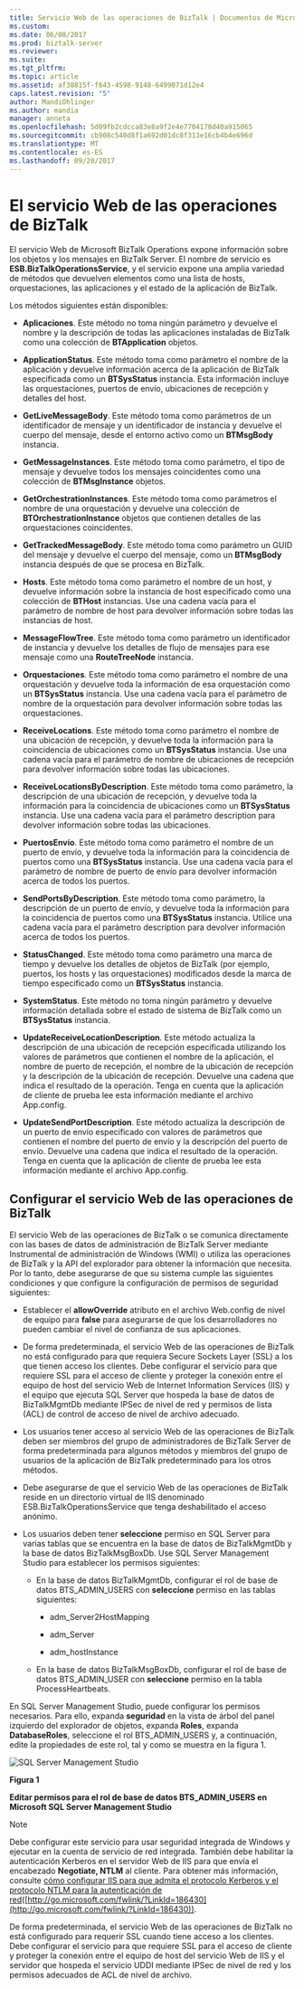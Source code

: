 ```yaml
---
title: Servicio Web de las operaciones de BizTalk | Documentos de Microsoft
ms.custom: 
ms.date: 06/08/2017
ms.prod: biztalk-server
ms.reviewer: 
ms.suite: 
ms.tgt_pltfrm: 
ms.topic: article
ms.assetid: af38815f-f643-4598-9148-6499071d12e4
caps.latest.revision: "5"
author: MandiOhlinger
ms.author: mandia
manager: anneta
ms.openlocfilehash: 5d09fb2cdcca83e8a9f2e4e7704178d40a915065
ms.sourcegitcommit: cb908c540d8f1a692d01dc8f313e16cb4b4e696d
ms.translationtype: MT
ms.contentlocale: es-ES
ms.lasthandoff: 09/20/2017
---
```

# <a name="the-biztalk-operations-web-service"></a>El servicio Web de las operaciones de BizTalk
El servicio Web de Microsoft BizTalk Operations expone información sobre los objetos y los mensajes en BizTalk Server. El nombre de servicio es **ESB.BizTalkOperationsService**, y el servicio expone una amplia variedad de métodos que devuelven elementos como una lista de hosts, orquestaciones, las aplicaciones y el estado de la aplicación de BizTalk.  
  
 Los métodos siguientes están disponibles:  
  
-   **Aplicaciones**. Este método no toma ningún parámetro y devuelve el nombre y la descripción de todas las aplicaciones instaladas de BizTalk como una colección de **BTApplication** objetos.  
  
-   **ApplicationStatus**. Este método toma como parámetro el nombre de la aplicación y devuelve información acerca de la aplicación de BizTalk especificada como un **BTSysStatus** instancia. Esta información incluye las orquestaciones, puertos de envío, ubicaciones de recepción y detalles del host.  
  
-   **GetLiveMessageBody**. Este método toma como parámetros de un identificador de mensaje y un identificador de instancia y devuelve el cuerpo del mensaje, desde el entorno activo como un **BTMsgBody** instancia.  
  
-   **GetMessageInstances**. Este método toma como parámetro, el tipo de mensaje y devuelve todos los mensajes coincidentes como una colección de **BTMsgInstance** objetos.  
  
-   **GetOrchestrationInstances**. Este método toma como parámetros el nombre de una orquestación y devuelve una colección de **BTOrchestrationInstance** objetos que contienen detalles de las orquestaciones coincidentes.  
  
-   **GetTrackedMessageBody**. Este método toma como parámetro un GUID del mensaje y devuelve el cuerpo del mensaje, como un **BTMsgBody** instancia después de que se procesa en BizTalk.  
  
-   **Hosts**. Este método toma como parámetro el nombre de un host, y devuelve información sobre la instancia de host especificado como una colección de **BTHost** instancias. Use una cadena vacía para el parámetro de nombre de host para devolver información sobre todas las instancias de host.  
  
-   **MessageFlowTree**. Este método toma como parámetro un identificador de instancia y devuelve los detalles de flujo de mensajes para ese mensaje como una **RouteTreeNode** instancia.  
  
-   **Orquestaciones**. Este método toma como parámetro el nombre de una orquestación y devuelve toda la información de esa orquestación como un **BTSysStatus** instancia. Use una cadena vacía para el parámetro de nombre de la orquestación para devolver información sobre todas las orquestaciones.  
  
-   **ReceiveLocations**. Este método toma como parámetro el nombre de una ubicación de recepción, y devuelve toda la información para la coincidencia de ubicaciones como un **BTSysStatus** instancia. Use una cadena vacía para el parámetro de nombre de ubicaciones de recepción para devolver información sobre todas las ubicaciones.  
  
-   **ReceiveLocationsByDescription**. Este método toma como parámetro, la descripción de una ubicación de recepción, y devuelve toda la información para la coincidencia de ubicaciones como un **BTSysStatus** instancia. Use una cadena vacía para el parámetro description para devolver información sobre todas las ubicaciones.  
  
-   **PuertosEnvío**. Este método toma como parámetro el nombre de un puerto de envío, y devuelve toda la información para la coincidencia de puertos como una **BTSysStatus** instancia. Use una cadena vacía para el parámetro de nombre de puerto de envío para devolver información acerca de todos los puertos.  
  
-   **SendPortsByDescription**. Este método toma como parámetro, la descripción de un puerto de envío, y devuelve toda la información para la coincidencia de puertos como una **BTSysStatus** instancia. Utilice una cadena vacía para el parámetro description para devolver información acerca de todos los puertos.  
  
-   **StatusChanged**. Este método toma como parámetro una marca de tiempo y devuelve los detalles de objetos de BizTalk (por ejemplo, puertos, los hosts y las orquestaciones) modificados desde la marca de tiempo especificado como un **BTSysStatus** instancia.  
  
-   **SystemStatus**. Este método no toma ningún parámetro y devuelve información detallada sobre el estado de sistema de BizTalk como un **BTSysStatus** instancia.  
  
-   **UpdateReceiveLocationDescription**. Este método actualiza la descripción de una ubicación de recepción especificada utilizando los valores de parámetros que contienen el nombre de la aplicación, el nombre de puerto de recepción, el nombre de la ubicación de recepción y la descripción de la ubicación de recepción. Devuelve una cadena que indica el resultado de la operación. Tenga en cuenta que la aplicación de cliente de prueba lee esta información mediante el archivo App.config.  
  
-   **UpdateSendPortDescription**. Este método actualiza la descripción de un puerto de envío especificado con valores de parámetros que contienen el nombre del puerto de envío y la descripción del puerto de envío. Devuelve una cadena que indica el resultado de la operación. Tenga en cuenta que la aplicación de cliente de prueba lee esta información mediante el archivo App.config.  
  
## <a name="configuring-the-biztalk-operations-web-service"></a>Configurar el servicio Web de las operaciones de BizTalk  
 El servicio Web de las operaciones de BizTalk o se comunica directamente con las bases de datos de administración de BizTalk Server mediante Instrumental de administración de Windows (WMI) o utiliza las operaciones de BizTalk y la API del explorador para obtener la información que necesita. Por lo tanto, debe asegurarse de que su sistema cumple las siguientes condiciones y que configure la configuración de permisos de seguridad siguientes:  
  
-   Establecer el **allowOverride** atributo en el archivo Web.config de nivel de equipo para **false** para asegurarse de que los desarrolladores no pueden cambiar el nivel de confianza de sus aplicaciones.  
  
-   De forma predeterminada, el servicio Web de las operaciones de BizTalk no está configurado para que requiera Secure Sockets Layer (SSL) a los que tienen acceso los clientes. Debe configurar el servicio para que requiere SSL para el acceso de cliente y proteger la conexión entre el equipo de host del servicio Web de Internet Information Services (IIS) y el equipo que ejecuta SQL Server que hospeda la base de datos de BizTalkMgmtDb mediante IPSec de nivel de red y permisos de lista (ACL) de control de acceso de nivel de archivo adecuado.  
  
-   Los usuarios tener acceso al servicio Web de las operaciones de BizTalk deben ser miembros del grupo de administradores de BizTalk Server de forma predeterminada para algunos métodos y miembros del grupo de usuarios de la aplicación de BizTalk predeterminado para los otros métodos.  
  
-   Debe asegurarse de que el servicio Web de las operaciones de BizTalk reside en un directorio virtual de IIS denominado ESB.BizTalkOperationsService que tenga deshabilitado el acceso anónimo.  
  
-   Los usuarios deben tener **seleccione** permiso en SQL Server para varias tablas que se encuentra en la base de datos de BizTalkMgmtDb y la base de datos BizTalkMsgBoxDb. Use SQL Server Management Studio para establecer los permisos siguientes:  
  
    -   En la base de datos BizTalkMgmtDb, configurar el rol de base de datos BTS_ADMIN_USERS con **seleccione** permiso en las tablas siguientes:  
  
        -   adm_Server2HostMapping  
  
        -   adm_Server  
  
        -   adm_hostInstance  
  
    -   En la base de datos BizTalkMsgBoxDb, configurar el rol de base de datos BTS_ADMIN_USER con **seleccione** permiso en la tabla ProcessHeartbeats.  
  
 En SQL Server Management Studio, puede configurar los permisos necesarios. Para ello, expanda **seguridad** en la vista de árbol del panel izquierdo del explorador de objetos, expanda **Roles**, expanda **DatabaseRoles**, seleccione el rol BTS_ADMIN_USERS y, a continuación, edite la propiedades de este rol, tal y como se muestra en la figura 1.  
  
 ![SQL Server Management Studio](../esb-toolkit/media/ch4-sqlservermgmtstudio.gif "SQLServerMgmtStudio Ch4")  
  
 **Figura 1**  
  
 **Editar permisos para el rol de base de datos BTS_ADMIN_USERS en Microsoft SQL Server Management Studio**  
  
> [!NOTE]
>  Debe configurar este servicio para usar seguridad integrada de Windows y ejecutar en la cuenta de servicio de red integrada. También debe habilitar la autenticación Kerberos en el servidor Web de IIS para que envía el encabezado **Negotiate, NTLM** al cliente. Para obtener más información, consulte [cómo configurar IIS para que admita el protocolo Kerberos y el protocolo NTLM para la autenticación de red](http://go.microsoft.com/fwlink/?LinkId=186430)([http://go.microsoft.com/fwlink/?LinkId=186430](http://go.microsoft.com/fwlink/?LinkId=186430)).  
>   
>  De forma predeterminada, el servicio Web de las operaciones de BizTalk no está configurado para requerir SSL cuando tiene acceso a los clientes. Debe configurar el servicio para que requiere SSL para el acceso de cliente y proteger la conexión entre el equipo de host del servicio Web de IIS y el servidor que hospeda el servicio UDDI mediante IPSec de nivel de red y los permisos adecuados de ACL de nivel de archivo.